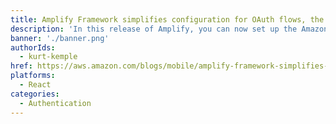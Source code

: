 ```yaml
---
title: Amplify Framework simplifies configuration for OAuth flows, the hosted UI, and AR/VR scenes
description: 'In this release of Amplify, you can now set up the Amazon Cognito hosted UI and OAuth from the Amplify CLI. This enables you to use Amazon Cognito user pools to set up federation between various identity providers (such as Amazon, Google, and Facebook) from the Amplify CLI.'
banner: './banner.png'
authorIds:
  - kurt-kemple
href: https://aws.amazon.com/blogs/mobile/amplify-framework-simplifies-configuration-for-oauth-flows-the-hosted-ui-and-ar-vr-scenes-for-mobile-and-web-developers/
platforms:
  - React
categories:
  - Authentication
---
```

